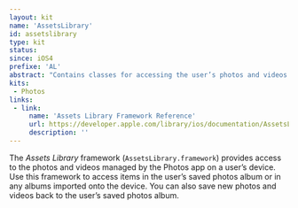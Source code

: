 ```yaml
---
layout: kit
name: 'AssetsLibrary'
id: assetslibrary
type: kit
status:
since: iOS4
prefixe: 'AL'
abstract: "Contains classes for accessing the user’s photos and videos."
kits:
 - Photos
links:
 - link:
     name: 'Assets Library Framework Reference'
     url: https://developer.apple.com/library/ios/documentation/AssetsLibrary/Reference/AssetsLibraryFramework/index.html
     description: ''
---
```


The *Assets Library* framework (`AssetsLibrary.framework`) provides access to the photos and videos managed by the Photos app on a user’s device. Use this framework to access items in the user’s saved photos album or in any albums imported onto the device. You can also save new photos and videos back to the user’s saved photos album.
